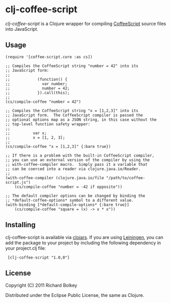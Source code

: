 # clj-coffee-script

*clj-coffee-script* is a Clojure wrapper for compiling
 [CoffeeScript](http://www.coffeescript.org) source files into JavaScript.

## Usage

    (require '[coffee-script.core :as cs])

    ;; Compiles the CoffeeScript string "number = 42" into its
    ;; JavaScript form:
    ;; 
    ;;            (function() {
    ;;              var number;
    ;;              number = 42;
    ;;            }).call(this);
    ;;
    (cs/compile-coffee "number = 42")

    ;; Compiles the CoffeeScript string "x = [1,2,3]" into its
    ;; JavaScript form.  The CoffeeScript compiler is passed the
    ;; optional options map as a JSON string, in this case without the
    ;; top-level function safety wrapper:
    ;;
    ;;          var x;
    ;;          x = [1, 2, 3];
    ;; 
    (cs/compile-coffee "x = [1,2,3]" {:bare true})

    ;; If there is a problem with the built-in CoffeeScript compiler,
    ;; you can use an external version of the compiler by using the
    ;; with-coffee-compiler macro.  Simply pass it a variable that
    ;; can be coerced into a reader via clojure.java.io/Reader.
    ;;
    (with-coffee-compiler (clojure.java.io/file "/path/to/coffee-script.js")
        (cs/compile-coffee "number = -42 if opposite"))

    ;; The default compiler options can be changed by binding the
    ;; *default-coffee-options* symbol to a different value.
    (with-binding [*default-compile-options* {:bare true}]
        (cs/compile-coffee "square = (x) -> x * x"))

## Installing

clj-coffee-script is available via
[clojars](http://clojars.org/clj-coffee-script).  If you are using
[Leiningen](https://github.com/technomancy/leiningen), you can add the
package to your project by including the following dependency in your
project.clj file:

     [clj-coffee-script "1.0,0"]

## License

Copyright (C) 2011 Richard Bolkey

Distributed under the Eclipse Public License, the same as Clojure.
